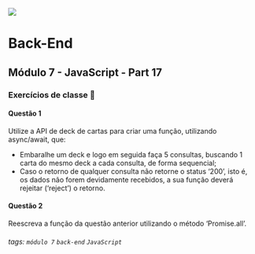 ![](https://portal.alphaedtech.org.br/images/edtech/logo-edtech.webp)

# Back-End

## Módulo 7 - JavaScript - Part 17

### Exercícios de classe 🏫

#### Questão 1
Utilize a API de deck de cartas para criar uma função, utilizando async/await, que:
* Embaralhe um deck e logo em seguida faça 5 consultas, buscando 1 carta do mesmo deck a cada consulta, de forma sequencial;
* Caso o retorno de qualquer consulta não retorne o status ‘200’, isto é, os dados não forem devidamente recebidos, a sua função deverá rejeitar (‘reject’) o retorno.

#### Questão 2
Reescreva a função da questão anterior utilizando o método ‘Promise.all’.

###### tags: `módulo 7` `back-end` `JavaScript`
